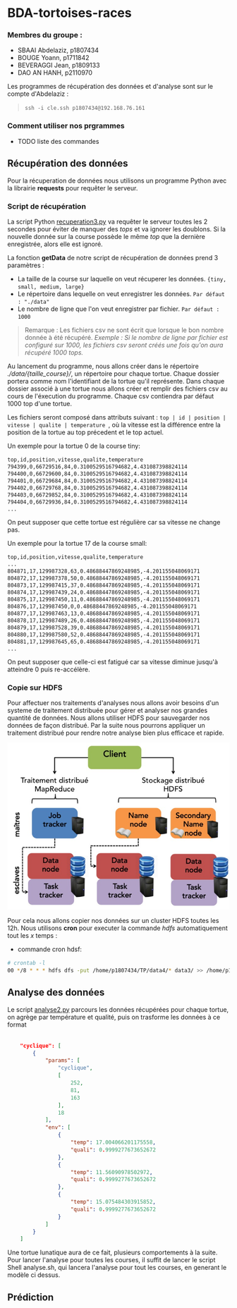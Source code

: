 # BDA-tortoises-races

### Membres du groupe :

- SBAAI Abdelaziz, p1807434
- BOUGE Yoann, p1711842
- BEVERAGGI Jean, p1809133
- DAO AN HANH, p2110970

Les programmes de récupération des données et d'analyse sont sur le compte d'Abdelaziz :

> `ssh -i cle.ssh p1807434@192.168.76.161`

### Comment utiliser nos prgrammes

- TODO liste des commandes

## Récupération des données

Pour la récuperation de données nous utilisons un programme Python avec la librairie **requests** pour requêter le serveur.

### Script de récupération

La script Python [recuperation3.py](./recuperation3.py) va requêter le serveur toutes les 2 secondes pour éviter de manquer des _tops_ et va ignorer les doublons. Si la nouvelle donnée sur la course possède le même _top_ que la dernière enregistrée, alors elle est ignoré.

La fonction **getData** de notre script de récupération de données prend 3 paramètres :

- La taille de la course sur laquelle on veut récuperer les données. `{tiny, small, medium, large}`
- Le répertoire dans lequelle on veut enregistrer les données. `Par défaut : "./data"`
- Le nombre de ligne que l'on veut enregistrer par fichier. `Par défaut : 1000`

> Remarque : Les fichiers csv ne sont écrit que lorsque le bon nombre donnée à été récupéré. _Exemple : Si le nombre de ligne par fichier est configuré sur 1000, les fichiers csv seront créés une fois qu'on aura récupéré 1000 tops._

Au lancement du programme, nous allons créer dans le répertoire _./data/{taille_course}/_, un répertoire pour chaque tortue. Chaque dossier portera comme nom l'identifiant de la tortue qu'il représente. Dans chaque dossier associé à une tortue nous allons créer et remplir des fichiers csv au cours de l'éxecution du programme. Chaque csv contiendra par défaut 1000 top d'une tortue.

Les fichiers seront composé dans attributs suivant : `top | id | position | vitesse | qualite | temperature `, où la vitesse est la différence entre la position de la tortue au top précedent et le top actuel.

Un exemple pour la tortue 0 de la course tiny:

```csv
top,id,position,vitesse,qualite,temperature
794399,0,66729516,84,0.3100529516794682,4.431087398824114
794400,0,66729600,84,0.3100529516794682,4.431087398824114
794401,0,66729684,84,0.3100529516794682,4.431087398824114
794402,0,66729768,84,0.3100529516794682,4.431087398824114
794403,0,66729852,84,0.3100529516794682,4.431087398824114
794404,0,66729936,84,0.3100529516794682,4.431087398824114
...
```

On peut supposer que cette tortue est régulière car sa vitesse ne change pas.

Un exemple pour la tortue 17 de la course small:

```csv
top,id,position,vitesse,qualite,temperature
...
804871,17,129987328,63,0.48688447869248985,-4.201155048069171
804872,17,129987378,50,0.48688447869248985,-4.201155048069171
804873,17,129987415,37,0.48688447869248985,-4.201155048069171
804874,17,129987439,24,0.48688447869248985,-4.201155048069171
804875,17,129987450,11,0.48688447869248985,-4.201155048069171
804876,17,129987450,0,0.48688447869248985,-4.201155048069171
804877,17,129987463,13,0.48688447869248985,-4.201155048069171
804878,17,129987489,26,0.48688447869248985,-4.201155048069171
804879,17,129987528,39,0.48688447869248985,-4.201155048069171
804880,17,129987580,52,0.48688447869248985,-4.201155048069171
804881,17,129987645,65,0.48688447869248985,-4.201155048069171
...
```

On peut supposer que celle-ci est fatigué car sa vitesse diminue jusqu'à atteindre 0 puis re-accélère.

### Copie sur HDFS

Pour affectuer nos traitements d'analyses nous allons avoir besoins d'un systeme de traitement distribuée pour gérer et analyser nos grandes quantité de données.
Nous allons utiliser HDFS pour sauvegarder nos données de façon distribué. Par la suite nous pourrons appliquer un traitement distribué pour rendre notre analyse bien plus efficace et rapide.

![Schema traitement distribué HDFS](Hadoop_schema.jpeg)

Pour cela nous allons copier nos données sur un cluster HDFS toutes les 12h. Nous utilisons **cron** pour executer la commande _hdfs_ automatiquement tout les _x_ temps :

- commande cron hdsf:

```bash
# crontab -l
00 */8 * * * hdfs dfs -put /home/p1807434/TP/data4/* data3/ >> /home/p1807434/TP/hdfs_put_cron.log
```

## Analyse des données

Le script [analyse2.py](analyse2.py) parcours les données récupérées pour chaque tortue, on agrège par température et qualité, puis on trasforme les données à ce format

```json

    "cyclique": [
        {
            "params": [
                "cyclique",
                [
                    252,
                    81,
                    163
                ],
                18
            ],
            "env": [
                {
                    "temp": 17.004066201175558,
                    "quali": 0.9999277673652672
                },
                {
                    "temp": 11.56090978502972,
                    "quali": 0.9999277673652672
                },
                {
                    "temp": 15.075484303915852,
                    "quali": 0.9999277673652672
                }
            ]
        }
    ]
```
Une tortue lunatique aura de ce fait, plusieurs comportements à la suite.
Pour lancer l'analyse pour toutes les courses, il suffit de lancer le script Shell analyse.sh, qui lancera l'analyse pour tout les courses, en generant le modèle ci dessus.

## Prédiction
